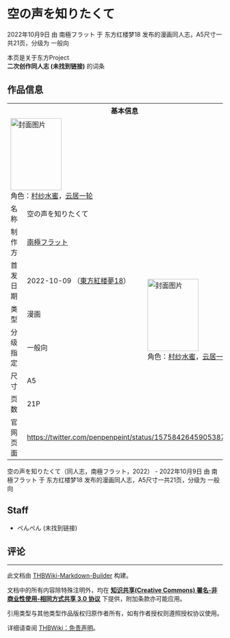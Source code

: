 # 空の声を知りたくて

<!-- source html: G:\repos\THBWiki-Markdown-Builder\THBWikiMarkdown\Temp\main\f\f9\ns0%3A%E7%A9%BA%E3%81%AE%E5%A3%B0%E3%82%92%E7%9F%A5%E3%82%8A%E3%81%9F%E3%81%8F%E3%81%A6.html -->

2022年10月9日 由 南極フラット 于 东方红楼梦18 发布的漫画同人志，A5尺寸一共21页，分级为 一般向

本页是关于东方Project  
 **二次创作同人志 (未找到链接)** 的词条

## 作品信息

<table><tbody><tr><th colspan="3">基本信息</th></tr><tr><td class="cover-artwork-mobile" colspan="2"><a href="./文件-空の声を知りたくて封面.jpg.md" class="image" title="封面图片"><img alt="封面图片" src="https://upload.thwiki.cc/thumb/2/26/%E7%A9%BA%E3%81%AE%E5%A3%B0%E3%82%92%E7%9F%A5%E3%82%8A%E3%81%9F%E3%81%8F%E3%81%A6%E5%B0%81%E9%9D%A2.jpg/119px-%E7%A9%BA%E3%81%AE%E5%A3%B0%E3%82%92%E7%9F%A5%E3%82%8A%E3%81%9F%E3%81%8F%E3%81%A6%E5%B0%81%E9%9D%A2.jpg" decoding="async" loading="lazy" width="119" height="168" srcset="https://upload.thwiki.cc/thumb/2/26/%E7%A9%BA%E3%81%AE%E5%A3%B0%E3%82%92%E7%9F%A5%E3%82%8A%E3%81%9F%E3%81%8F%E3%81%A6%E5%B0%81%E9%9D%A2.jpg/178px-%E7%A9%BA%E3%81%AE%E5%A3%B0%E3%82%92%E7%9F%A5%E3%82%8A%E3%81%9F%E3%81%8F%E3%81%A6%E5%B0%81%E9%9D%A2.jpg 1.5x, https://upload.thwiki.cc/thumb/2/26/%E7%A9%BA%E3%81%AE%E5%A3%B0%E3%82%92%E7%9F%A5%E3%82%8A%E3%81%9F%E3%81%8F%E3%81%A6%E5%B0%81%E9%9D%A2.jpg/238px-%E7%A9%BA%E3%81%AE%E5%A3%B0%E3%82%92%E7%9F%A5%E3%82%8A%E3%81%9F%E3%81%8F%E3%81%A6%E5%B0%81%E9%9D%A2.jpg 2x" data-file-width="920" data-file-height="1300"></a><div class="cover-char">角色：<a href="./村纱水蜜.md" title="村纱水蜜">村纱水蜜</a>，<a href="./云居一轮.md" title="云居一轮">云居一轮</a></div></td>
</tr><tr><td class="label">名称</td><td colspan="2"> 空の声を知りたくて </td></tr><tr><td class="label">制作方</td><td><a href="./南極フラット.md" title="南極フラット">南極フラット</a></td><td class="cover-artwork" rowspan="6" style="min-width:168px;"><a href="./文件-空の声を知りたくて封面.jpg.md" class="image" title="封面图片"><img alt="封面图片" src="https://upload.thwiki.cc/thumb/2/26/%E7%A9%BA%E3%81%AE%E5%A3%B0%E3%82%92%E7%9F%A5%E3%82%8A%E3%81%9F%E3%81%8F%E3%81%A6%E5%B0%81%E9%9D%A2.jpg/119px-%E7%A9%BA%E3%81%AE%E5%A3%B0%E3%82%92%E7%9F%A5%E3%82%8A%E3%81%9F%E3%81%8F%E3%81%A6%E5%B0%81%E9%9D%A2.jpg" decoding="async" loading="lazy" width="119" height="168" srcset="https://upload.thwiki.cc/thumb/2/26/%E7%A9%BA%E3%81%AE%E5%A3%B0%E3%82%92%E7%9F%A5%E3%82%8A%E3%81%9F%E3%81%8F%E3%81%A6%E5%B0%81%E9%9D%A2.jpg/178px-%E7%A9%BA%E3%81%AE%E5%A3%B0%E3%82%92%E7%9F%A5%E3%82%8A%E3%81%9F%E3%81%8F%E3%81%A6%E5%B0%81%E9%9D%A2.jpg 1.5x, https://upload.thwiki.cc/thumb/2/26/%E7%A9%BA%E3%81%AE%E5%A3%B0%E3%82%92%E7%9F%A5%E3%82%8A%E3%81%9F%E3%81%8F%E3%81%A6%E5%B0%81%E9%9D%A2.jpg/238px-%E7%A9%BA%E3%81%AE%E5%A3%B0%E3%82%92%E7%9F%A5%E3%82%8A%E3%81%9F%E3%81%8F%E3%81%A6%E5%B0%81%E9%9D%A2.jpg 2x" data-file-width="920" data-file-height="1300"></a><div class="cover-char">角色：<a href="./村纱水蜜.md" title="村纱水蜜">村纱水蜜</a>，<a href="./云居一轮.md" title="云居一轮">云居一轮</a></div></td>
</tr><tr><td class="label">首发日期</td><td>2022-10-09&#160;（<a href="/展会作品列表?e=%E4%B8%9C%E6%96%B9%E7%BA%A2%E6%A5%BC%E6%A2%A6%2318">東方紅楼夢18</a>）</td></tr><tr><td class="label">类型</td><td>漫画</td></tr><tr><td class="label">分级指定</td><td>一般向</td></tr><tr><td class="label">尺寸</td><td>A5</td></tr><tr><td class="label">页数</td><td>21P</td></tr>
<tr><td class="label">官网页面</td><td colspan="2"><a rel="nofollow" class="external free" href="https://twitter.com/penpenpeint/status/1575842645905387520">https://twitter.com/penpenpeint/status/1575842645905387520</a></td></tr></tbody></table>

空の声を知りたくて（同人志，南極フラット，2022） - 2022年10月9日 由 南極フラット 于 东方红楼梦18 发布的漫画同人志，A5尺寸一共21页，分级为 一般向

## Staff
- ぺんぺん (未找到链接)


## 评论




---

此文档由 [THBWiki-Markdown-Builder](https://github.com/Delsin-Yu/THBWiki-Markdown-Builder) 构建。

文档中的所有内容除特殊注明外，均在 [**知识共享(Creative Commons) 署名-非商业性使用-相同方式共享 3.0 协议**](https://creativecommons.org/licenses/by-sa/3.0/deed.zh-hans) 下提供，附加条款亦可能应用。

引用类型与其他类型作品版权归原作者所有，如有作者授权则遵照授权协议使用。

详细请查阅 [THBWiki：免责声明](https://thbwiki.cc/THBWiki:%E5%85%8D%E8%B4%A3%E5%A3%B0%E6%98%8E)。

